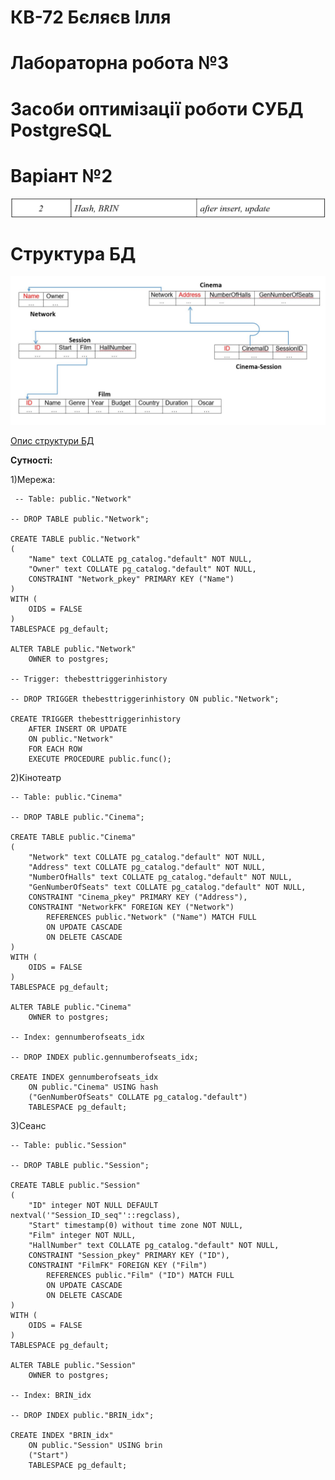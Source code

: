 # КВ-72 Бєляєв Ілля
# Лабораторна робота №3
# Засоби оптимізації роботи СУБД PostgreSQL
# Варіант №2
![alt text](https://github.com/BelyaevIlyaUkraine/KV72_BelyaevIlya_DB/blob/master/LAB3/Variant.png)
# Структура БД
![alt text](https://github.com/BelyaevIlyaUkraine/KV72_BelyaevIlya_DB/blob/master/LAB3/BD_Structure.JPG)

[Опис структури БД](https://github.com/BelyaevIlyaUkraine/KV72_BelyaevIlya_DB/blob/master/LAB1/DB%20structure%20describing.docx)

**Сутності:**

1)Мережа:
```
 -- Table: public."Network"

-- DROP TABLE public."Network";

CREATE TABLE public."Network"
(
    "Name" text COLLATE pg_catalog."default" NOT NULL,
    "Owner" text COLLATE pg_catalog."default" NOT NULL,
    CONSTRAINT "Network_pkey" PRIMARY KEY ("Name")
)
WITH (
    OIDS = FALSE
)
TABLESPACE pg_default;

ALTER TABLE public."Network"
    OWNER to postgres;

-- Trigger: thebesttriggerinhistory

-- DROP TRIGGER thebesttriggerinhistory ON public."Network";

CREATE TRIGGER thebesttriggerinhistory
    AFTER INSERT OR UPDATE 
    ON public."Network"
    FOR EACH ROW
    EXECUTE PROCEDURE public.func();
```
2)Кінотеатр
```
-- Table: public."Cinema"

-- DROP TABLE public."Cinema";

CREATE TABLE public."Cinema"
(
    "Network" text COLLATE pg_catalog."default" NOT NULL,
    "Address" text COLLATE pg_catalog."default" NOT NULL,
    "NumberOfHalls" text COLLATE pg_catalog."default" NOT NULL,
    "GenNumberOfSeats" text COLLATE pg_catalog."default" NOT NULL,
    CONSTRAINT "Cinema_pkey" PRIMARY KEY ("Address"),
    CONSTRAINT "NetworkFK" FOREIGN KEY ("Network")
        REFERENCES public."Network" ("Name") MATCH FULL
        ON UPDATE CASCADE
        ON DELETE CASCADE
)
WITH (
    OIDS = FALSE
)
TABLESPACE pg_default;

ALTER TABLE public."Cinema"
    OWNER to postgres;

-- Index: gennumberofseats_idx

-- DROP INDEX public.gennumberofseats_idx;

CREATE INDEX gennumberofseats_idx
    ON public."Cinema" USING hash
    ("GenNumberOfSeats" COLLATE pg_catalog."default")
    TABLESPACE pg_default;
```
3)Сеанс

```
-- Table: public."Session"

-- DROP TABLE public."Session";

CREATE TABLE public."Session"
(
    "ID" integer NOT NULL DEFAULT nextval('"Session_ID_seq"'::regclass),
    "Start" timestamp(0) without time zone NOT NULL,
    "Film" integer NOT NULL,
    "HallNumber" text COLLATE pg_catalog."default" NOT NULL,
    CONSTRAINT "Session_pkey" PRIMARY KEY ("ID"),
    CONSTRAINT "FilmFK" FOREIGN KEY ("Film")
        REFERENCES public."Film" ("ID") MATCH FULL
        ON UPDATE CASCADE
        ON DELETE CASCADE
)
WITH (
    OIDS = FALSE
)
TABLESPACE pg_default;

ALTER TABLE public."Session"
    OWNER to postgres;

-- Index: BRIN_idx

-- DROP INDEX public."BRIN_idx";

CREATE INDEX "BRIN_idx"
    ON public."Session" USING brin
    ("Start")
    TABLESPACE pg_default;
```
